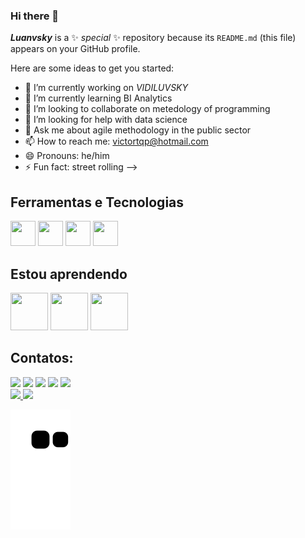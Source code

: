 ### Hi there 👋

***Luanvsky*** is a ✨ _special_ ✨ repository because its `README.md` (this file) appears on your GitHub profile.

Here are some ideas to get you started:

- 🔭 I’m currently working on *VIDILUVSKY*
- 🌱 I’m currently learning BI Analytics
- 👯 I’m looking to collaborate on metedology of programming 
- 🤔 I’m looking for help with data science
- 💬 Ask me about agile methodology in the public sector
- 📫 How to reach me: victortqp@hotmail.com
- 😄 Pronouns: he/him
- ⚡ Fun fact: street rolling 
-->

## Ferramentas e Tecnologias

<img src="https://cdn.jsdelivr.net/gh/devicons/devicon/icons/git/git-original.svg" width="40" height="40"/> <img src="https://cdn.jsdelivr.net/gh/devicons/devicon/icons/trello/trello-plain.svg" width="40" height="40"/> <img src="https://cdn.jsdelivr.net/gh/devicons/devicon/icons/jira/jira-original.svg" width="40" height="40"/> <img src="https://cdn.jsdelivr.net/gh/devicons/devicon/icons/sqlite/sqlite-original.svg" width="40" height="40"/>

## Estou aprendendo

<img src="https://cdn.jsdelivr.net/gh/devicons/devicon/icons/python/python-original.svg" width="60" height="60"/> <img src="https://cdn.jsdelivr.net/gh/devicons/devicon/icons/microsoftsqlserver/microsoftsqlserver-plain.svg" width="60" height="60"/> <img src="https://cdn.jsdelivr.net/gh/devicons/devicon/icons/gitlab/gitlab-original.svg" width="60" height="60"/>

## Contatos:

<div>
<a href="https://www.youtube.com/victrovsky" target="_blank"><img src="https://img.shields.io/badge/YouTube-FF0000?style=for-the-badge&logo=youtube&logoColor=white" target="_blank"></a>
<a href="https://instagram.com/vcsmelo" target="_blank"><img src="https://img.shields.io/badge/-Instagram-%23E4405F?style=for-the-badge&logo=instagram&logoColor=white" target="_blank"></a>
<a href="https://www.twitch.tv/victrovsky" target="_blank"><img src="https://img.shields.io/badge/Twitch-9146FF?style=for-the-badge&logo=twitch&logoColor=white" target="_blank"></a>
<a href = "mailto:contato@victorcupinxa"><img src="https://img.shields.io/badge/Gmail-D14836?style=for-the-badge&logo=gmail&logoColor=white" target="_blank"></a>
<a href="https://www.linkedin.com/in/victor-melo-5b099942" target="_blank"><img src="https://img.shields.io/badge/-LinkedIn-%230077B5?style=for-the-badge&logo=linkedin&logoColor=white" target="_blank"></a>   
</div>

<div>
<a href="https://github.com/luanvsky">
<img height="180em" src="https://github-readme-stats.vercel.app/api/top-langs/?username=luanvsky&layout=compact&langs_count=7&theme=dracula"/>
<img height="180em" src="https://github-readme-stats.vercel.app/api?username=luanvsky&show_icons=true&theme=dracula&include_all_commits=true&count_private=true"/>
</div>
 

![Snake animation](https://github.com/luanvsky/luanvsky/blob/output/github-contribution-grid-snake.svg)


          
          
          




          
           
          
          

